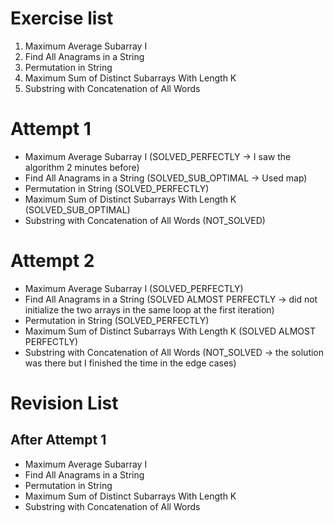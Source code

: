 # Exercise list
1. Maximum Average Subarray I
2. Find All Anagrams in a String
3. Permutation in String
4. Maximum Sum of Distinct Subarrays With Length K
5. Substring with Concatenation of All Words

# Attempt 1
* Maximum Average Subarray I (SOLVED_PERFECTLY -> I saw the algorithm 2 minutes before)
* Find All Anagrams in a String (SOLVED_SUB_OPTIMAL -> Used map)
* Permutation in String (SOLVED_PERFECTLY)
* Maximum Sum of Distinct Subarrays With Length K (SOLVED_SUB_OPTIMAL)
* Substring with Concatenation of All Words (NOT_SOLVED)

# Attempt 2
* Maximum Average Subarray I (SOLVED_PERFECTLY)
* Find All Anagrams in a String (SOLVED ALMOST PERFECTLY -> did not initialize the two arrays in the same loop at the first iteration)
* Permutation in String (SOLVED_PERFECTLY)
* Maximum Sum of Distinct Subarrays With Length K (SOLVED ALMOST PERFECTLY)
* Substring with Concatenation of All Words (NOT_SOLVED -> the solution was there but I finished the time in the edge cases)

# Revision List
## After Attempt 1
* Maximum Average Subarray I 
* Find All Anagrams in a String
* Permutation in String
* Maximum Sum of Distinct Subarrays With Length K
* Substring with Concatenation of All Words
